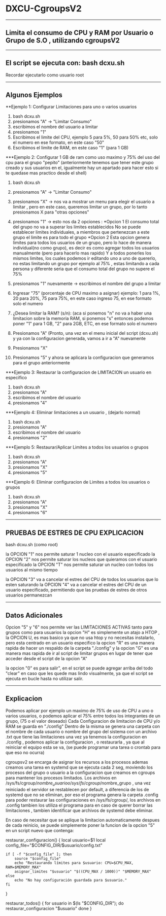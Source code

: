 # DXCU-CgroupsV2
---------------------------------------------------------------------------------
Limita el consumo de CPU y RAM por Usuario o Grupo de S.O , utilizando cgroupsV2
---------------------------------------------------------------------------------
--------------------------
El script se ejecuta con: bash dcxu.sh 
--------------------------
Recordar ejecutarlo como usuario root



----------------
Algunos Ejemplos
----------------
**Ejemplo 1: Configurar Limitaciones para uno o varios usuarios

1) bash dcxu.sh
2) presionamos "A" -> "Limitar Consumo"
3) escribimos el nombre del usuario a limitar
4) presionamos "1"
5) Escribimos el limite del CPU, ejemplo 5 para 5%, 50 para 50% etc, solo el numero en ese formato, en este caso "50"
6) Escribimos el limite de RAM, en este caso "1" (para 1 GB)


***Ejemplo 2: Configurar 1 GB de ram como uso maximo y 75% del uso del cpu para el grupo "pepito" (anteriormente tenemos que tener este grupo creado y sus usuarios en el, igualmente hay un apartado para hacer esto si te quedase mas practico desde el shell)

1) bash dcxu.sh
2) presionamos "A" -> "Limitar Consumo"
3) presionamos "X" -> nos va a mostrar un menu para elegir el usuario a limitar , pero en este caso, queremos limitar un grupo, por lo tanto presionamos X para "otras opciones"
4) presionamos "1" -> esto nos da 2 opciones : *Opcion 1 El consumo total del grupo no va a superar los limites establecidos No se puede establecer limites individuales, a miembros que pertenezcan a este grupo el limite es para todo el grupo
                                                *Opcion 2 Esta opcion genera limites para todos los usuarios de un grupo, pero lo hace de manera individual(no como grupo), es decir es como agregar todos los usuarios manualmente (pero para hacerlo mas rapido)
                                                Y a todos ponerles los mismos limites, los cuales podemos ir editando uno a uno de quererlo, no estas limitando un grupo por ejemplo al 75% , estas limitando a cada persona y
                                                diferente seria que el consumo total del grupo no supere el 75%

5) presionamos "1" nuevamente -> escribimos el nombre del grupo a limitar
6) Ingresar "75" (porcentaje de CPU maximo a asignar) ejemplo: 1 para 1%, 20 para 20%, 75 para 75%, en este caso ingreso 75, en ese formato solo el numero
7) ¿Desea limitar la RAM? (s/n): (aca si ponemos "n" no va a haber una limitacion sobre la memoria RAM, si ponemos  "s" entonces podemos poner "1" para 1 GB, "2" para 2GB, ETC, en ese formato solo el numero
8) Presionamos "A" (Pronto, una vez en el menu inicial del script (dcxu.sh) y ya con la configuracion generada, vamos a ir a "A" nuevamente
9) Presionamos "X"
10) Presionamos "5" y ahora se aplicara la configuracion que generamos para el grupo anteriormente

***Ejemplo 3: Restaurar la configuracion de LIMITACION un usuario en especifico
1) bash dcxu.sh
2) presionamos "A"
3) escribimos el nombre del usuario
4) presionamos "4"


***Ejemplo 4: Eliminar limitaciones a un usuario , (dejarlo normal)

1) bash dcxu.sh
2) presionamos "A"
3) escribimos el nombre del usuario
4) presionamos "2"


***Ejemplo 5: Restaurar/Aplicar Limites a todos los usuarios o grupos

1) bash dcxu.sh
2) presionamos "A"
3) presionamos "X"
4) presionamos "5"

***Ejemplo 6: Eliminar configuracion de Limites a todos los usuarios o grupos

1) bash dcxu.sh
2) presionamos "A"
3) presionamos "X"
4) presionamos "6"

------------------------------------
PRUEBAS DE ESTRES DE CPU EXPLICACION
------------------------------------
bash dcxu.sh (como root)

la OPCION "1" nos permite saturar 1 nucleo con el usuario especificado
la OPCION "2" nos permite saturar los nucleos que quieramos con el usuario especificado
la OPCION "T" nos permite saturar un nucleo con todos los usuarios al mismo tiempo

la OPCION "3" va a cancelar el estres del CPU de todos los usuarios que lo esten saturando
la OPCION "4" va a cancelar el estres del CPU de un usuario especificado, permitiendo que las pruebas de estres de otros usuarios permanezcan


------------------
Datos Adicionales
------------------

Opcion "5" y "6" nos permite ver las LIMITACIONES ACTIVAS tanto para grupos como para usuarios
la opcion "H" es simplemente un atajo a HTOP , la OPCION U, es mas basico ya que no usa htop y no necesitas instalarlo, pero esta centrado en un usuario especifico
la opcion "R" es una manera rapida de hacer un respaldo de la carpeta "./config" y la opcion "G"  es una manera mas rapida de ir al script de limitar grupos en lugar de tener que acceder desde el script de la opcion "A"

la opcion "0" es para salir", en el script se puede agregar arriba del todo "clear" en caso que les quede mas lindo visualmente, ya que el script se ejecuta en bucle hasta no utilizar salir.



-----------
Explicacion
-----------
Podemos aplicar por ejemplo un maximo de 75% de uso de CPU a uno o varios usuarios, o podemos aplicar el 75% entre todos los integrantes de un grupo, (75 o el valor deseado)
Cada Configuracion de limitacion de CPU y/o RAM se guarda en "./config"
Dentro de la misma se genera una carpeta con el nombre de cada usuario o nombre del grupo del sistema con un archivo .txt que tiene las limitaciones
una vez ya tenemos la configuracion en ./config , podemos aplicar la configuracion , o restaurarla , ya que al reiniciar el equipo esta se va, (se puede programar una tarea o crontab para que eso no ocurra)

cgroupsv2 se encarga de asignar los recursos a los procesos
ademas creamos una tarea en systemd que se ejecuta cada 2 seg, moviendo los procesos del grupo o usuario a la configuracion que creamos en cgroups para mantener los procesos limitados.
Los archivos en  /sys/fs/cgroup/$nombre_usuario o  /sys/fs/cgroup/$nombre_grupo , una vez reiniciado el servidor se restablecen por default, a diferencia de los de systemd que no se eliminan,
por eso el programa genera la carpeta .config para poder restaurar las configuraciones en /sys/fs/cgroup/, los archivos en .config tambien los utiliza el programa para en caso de querer borrar
las limitaciones , tambien identificar que archivos de systemd debe eliminar. 

En caso de necesitar que se aplique la limitacion automaticamente despues de cada reinicio, se puede simplemente poner la funcion de la opcion "5" en un script nuevo que contenga:


restaurar_configuracion() {
    local usuario=$1
    local config_file="$CONFIG_DIR/$usuario/config.txt"

    if [ -f "$config_file" ]; then
        source "$config_file"
        echo "Restaurando límites para $usuario: CPU=$CPU_MAX, RAM=$MEMORY_MAX"
        asignar_limites "$usuario" "$((CPU_MAX / 1000))" "$MEMORY_MAX"
    else
        echo "No hay configuración guardada para $usuario."
    fi
}


restaurar_todos() {
    for usuario in $(ls "$CONFIG_DIR"); do
        restaurar_configuracion "$usuario"
    done
}









